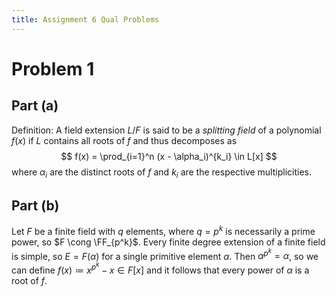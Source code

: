 ```yaml
---
title: Assignment 6 Qual Problems
---
```


# Problem 1

## Part (a)

Definition: A field extension $L/F$ is said to be a *splitting field* of a polynomial $f(x)$ if $L$ contains all roots of $f$ and thus decomposes as 
$$
f(x) = \prod_{i=1}^n (x - \alpha_i)^{k_i} \in L[x]
$$
where $\alpha_i$ are the distinct roots of $f$ and $k_i$ are the respective multiplicities.

## Part (b)
Let $F$ be a finite field with $q$ elements, where $q=p^k$ is necessarily a prime power, so $F \cong \FF_{p^k}$.
Every finite degree extension of a finite field is simple, so $E = F(\alpha)$ for a single primitive element $\alpha$.
Then $\alpha^{p^k} = \alpha$, so we can define $f(x) \coloneqq x^{p^k} - x \in F[x]$ and it follows that every power of $\alpha$ is a root of $f$.
